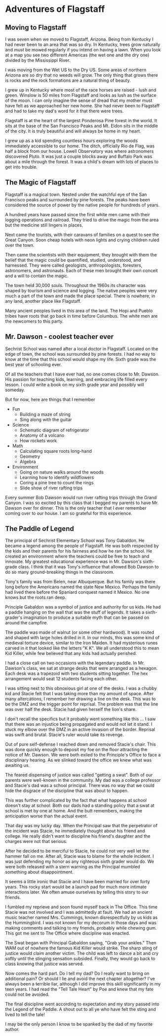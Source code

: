 # Adventures of Flagstaff


## Moving to Flagstaff

I was seven when we moved to Flagstaff, Arizona.  Being from Kentucky I had never been to an area
that was so dry. In Kentucky, trees grow naturally and must be mowed regularly if you intend on
having a lawn.  When you look at a map you see two different Americas (the wet one and the dry one)
divided by the Mississippi River.

I was moving from the Wet US to the Dry US.  Some areas of northern Arizona are so dry that no weeds
will grow.  The only thing that grows there is rocks and the rock formations are a natural thing of
beauty.

I grew up in Kentucky where most of the race horses are raised - lush and green. Winslow is 50 miles
from Flagstaff and looks as lush as the surface of the moon. I can only imagine the sense of dread
that my mother must have felt as we approached her new home.  She had never been to Flagstaff and
had to take my dad's word for it that there were trees.

Flagstaff is at the heart of the largest Ponderosa Pine forest in the world. It sits at the base of
the San Francisco Peaks and Mt. Eldon sits in the middle of the city.  It is truly beautiful and
will always be home in my heart.

I grew up as a kid spending countless hours exploring the woods immediately accessible to our home.
The ditch, officially Rio de Flag, was half a block from our house.  Lowell Observatory was where
astronomers discovered Pluto.  It was just a couple blocks away and Buffalo Park was about a mile
through the forest.  It was a child's dream with lots of places to get into trouble.


## The Magic of Flagstaff

Flagstaff is a magical town.  Nested under the watchful eye of the San Francisco peaks and
surrounded by pine forests. The peaks have been considered the source of power by the native people
for hundreds of years.

A hundred years have passed since the first white men came with their logging operations and railroad.
They tried to drive the magic from the area but the medicine still lingers in places.

Next came the tourists, with their caravans of families on a quest to see the Great Canyon.  Soon
cheap hotels with neon lights and crying children ruled over the town.

Then came the scientists with their equipment, they brought with them the belief that the magic could
be quantified, studied, understood, and harnessed.  They were called geologists, anthropologists,
foresters, astronomers, and astronauts.  Each of these men brought their own conceit and a
will to contain the magic.

The town held 30,000 souls.  Throughout the 1960s its character was shaped by tourism and science
and logging.  The native peoples were very much a part of the town and made the place special.
There is nowhere, in any land, another place like Flagstaff.

Many ancient peoples lived in this area of the land. The Hopi and Pueblo tribes have roots that go
back in time before Columbus.  The white men are the newcomers to this party.


## Mr. Dawson - coolest teacher ever

Sechrist School was named after a local doctor in Flagstaff. Located on the edge of town, the school
was surrounded by pine forests.  I had no way to know at the time that this school would shape my
life.  Sixth grade was the best year of schooling ever.

Of all the teachers that I have ever had, no one comes close to Mr. Dawson. His passion for teaching
kids, learning, and embracing life filled every lesson.  I could write a book on my sixth grade
year and possibly will someday.

But for now, here are things that I remember

- Fun
    - Building a maze of string
    - Sing along with the guitar
- Science
    - Schematic diagram of refrigerator
    - Anatomy of a volcano
    - How rockets work
- Math
    - Calculating square roots long-hand
    - Geometry
    - Algebra
- Environment
    - Going on nature walks around the woods
    - Learning how to identify wildflowers
    - Coring a pine tree to count the rings
    - Slide show of river rafting trips

Every summer Bob Dawson would run river rafting trips through the Grand Canyon. I was so excited by
this class that I begged my parents to have Mr. Dawson over for dinner.  This is the only teacher
that I ever remember coming over to our house.  I am so grateful for this experience.


## The Paddle of Legend

The principal of Sechrist Elementary School was Tony Gabaldon.  He became a legend among the people of
Flagstaff. He was both respected by the kids and their parents for his fairness and how he ran the
school.  He created an environment where the teachers could be free to teach and innovate. My
greatest educational experience was in Mr. Dawson's sixth-grade class. I think that it was Tony's
influence that allowed Bob Dawson to do so many ground-breaking things in the classroom.

Tony's family was from Belen, near Albuquerque.  But his family was there long before the Americans
named the state New Mexico.  Perhaps the family had lived there before the Spaniard conquest named
it Mexico. No one knows but the roots ran deep.

Principle Gabaldon was a symbol of justice and authority for us kids.  He had a paddle hanging on
the wall that was the stuff of legends.  It takes a sixth-grader's imagination to produce a
suitable myth that can be passed on around the campfire.

The paddle was made of walnut (or some other hardwood).  It was routed and shaped with large holes
drilled in it.  In our minds, this was some kind of medieval torture device, similar to the Iron
Maiden.  It had mysterious runes carved in it that looked like the letters "K K".  We all
understood this to mean Kid Killer, while few believed that any kids had actually perished.

I had a close call on two occasions with the legendary paddle.  In Mr. Dawson's class, we sat at
strange desks that were arranged as a hexagon.  Each desk was a trapezoid with two students sitting
together. The hex arrangement would seat 12 students facing each other.

I was sitting next to this obnoxious girl at one of the desks.  I was a chubby kid and Stacie felt
that I was taking more than my amount of space.  After many altercations, I remember her drawing a
line on the desk.  This was to be the DMZ and the trigger point for reprisal.  The problem was that
the line was over half the desk.  Stacie had given herself the lion's share.

I don't recall the specifics but it probably went something like this ... I saw that there was an
injustice being propagated and would not let it stand.  I stuck my elbow over the DMZ in an active
invasion of the border.  Reprisal was swift and brutal.  Stacie's ruler would take its revenge.  

Out of pure self-defense I reached down and removed Stacie's chair. This was done quickly enough to
deposit my foe on the floor attracting the notice of Mr. Dawson. We were both exiled to the
Principle's Office to face a disciplinary hearing.  As we slinked toward the office we knew what
was awaiting us.

The feared dispensing of justice was called "getting a swat".   Both of our parents were well-known
in the community.  My dad was a college professor and Stacie's dad was a school principal.  There
was no way that we could hide the disgrace of the discipline that was about to happen.

This was further complicated by the fact that what happens at school doesn't stay at school.  Both
our dads had a standing policy that a swat at school is met by one at home.  And the butt
remembers, making the anticipation worse than the actual event.

That day was my lucky day. When the Principal saw that the perpetrator of the incident was Stacie, he
immediately thought about his friend and college.  He really didn't want to discipline his friend's
daughter and the charges were not that serious.

After he decided to be merciful to Stacie, he could not very well let the hammer fall on me.  After
all, Stacie was to blame for the whole incident.  I was just defending my honor as any righteous
sixth grader would do. We were both released with a stern warning as the Principal mumbled something
about disappointment.

It seems a little ironic that Stacie and I have been married for over forty years.   This rocky
start would be a launch pad for much more intimate interactions later.  We often amuse ourselves by
telling this story to our friends.

I fumbled my reprieve and soon found myself back in The Office.  This time Stacie was not involved
and I was admittedly at fault.  We had an ancient music teacher named Mrs. Cummings, known
disrespectfully by us kids as the Hummingbird. I was not known for my decorum in those days and was
making comments and talking to my friends, probably while chewing gum.  This got me sent to The
Office where discipline was enacted.

The Swat began with Principal Gabaldon saying, "Grab your ankles."  Then WAM out of nowhere the
famous Kid Killer would strike. The sharp sting of justice would claim another victim.  The child
was left to dance a bit and cry softly until the stinging sensation subsided.  Finally, they would
go back to class knowing that justice was served.

Now comes the hard part.   Do I tell my dad? Do I really want to bring on additional pain? Or should
I lie and avoid the next chapter altogether?   I've always been a terrible liar, although I did
improve this skill significantly in my teen years.  I had read the "Tell Tale Heart" by Poe and
knew that my fate could not be avoided.

The final discipline went according to expectation and my story passed into the Legend of the
Paddle.  A shout out to all ye who have felt the sting and lived to tell the tale!

I may be the only person I know to be spanked by the dad of my favorite author.

